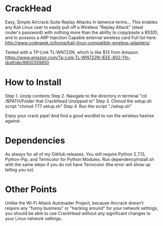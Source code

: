 # CrackHead
Easy, Simple Aircrack-Suite Replay Attacks
In lamence terms...
This enables any Kali Linux user to easily pull off a Wireless "Replay Attack" (steal router's password) with nothing more than the ability to copy/paste a BSSID, and to possess a ARP Injection Capable external wireless card
Full list here: http://www.codegeek.io/home/kali-linux-compatible-wireless-adapters/

Tested with a TP-Link TL-WN722N, which is like $13 from Amazon. https://www.amazon.com/Tp-Link-TL-WN722N-IEEE-802-11n-draft/dp/9800359850

# How to Install
Step 1. Unzip contents
Step 2. Navigate to the directory in terminal
"cd /$PATH/Folder that CrackHead Unzipped to"
Step 3. Chmod the setup.sh script
"chmod 777 setup.sh"
Step 4. Run the script
"./setup.sh"

Enjoy your crack pipe! And find a good wordlist to run the wireless hashes against.

# Dependencies
As always for all of my GitHub releases. You still require Python 2.7.13, Python-Pip, and Termcolor for Python Modules.
Run dependencyInstall.sh with the same steps if you do not have Termcolor (the error will show up telling you so).

# Other Points
Unlike the Wi-Fi Attack Autoloader Project, because Aircrack doesn't require any "funny business" or "hacking around" for your network settings, you should be able to use CrackHead without any significant changes to your Linux network settings.
